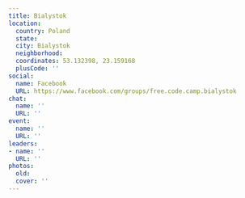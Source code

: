 ```yaml
---
title: Bialystok
location:
  country: Poland
  state: 
  city: Bialystok
  neighborhood: 
  coordinates: 53.132398, 23.159168
  plusCode: ''
social:
  name: Facebook
  URL: https://www.facebook.com/groups/free.code.camp.bialystok
chat:
  name: ''
  URL: ''
event:
  name: ''
  URL: ''
leaders:
- name: ''
  URL: ''
photos:
  old: 
  cover: ''
---
```

